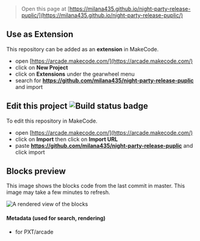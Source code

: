  


> Open this page at [https://milana435.github.io/night-party-release-puplic/](https://milana435.github.io/night-party-release-puplic/)

## Use as Extension

This repository can be added as an **extension** in MakeCode.

* open [https://arcade.makecode.com/](https://arcade.makecode.com/)
* click on **New Project**
* click on **Extensions** under the gearwheel menu
* search for **https://github.com/milana435/night-party-release-puplic** and import

## Edit this project ![Build status badge](https://github.com/milana435/night-party-release-puplic/workflows/MakeCode/badge.svg)

To edit this repository in MakeCode.

* open [https://arcade.makecode.com/](https://arcade.makecode.com/)
* click on **Import** then click on **Import URL**
* paste **https://github.com/milana435/night-party-release-puplic** and click import

## Blocks preview

This image shows the blocks code from the last commit in master.
This image may take a few minutes to refresh.

![A rendered view of the blocks](https://github.com/milana435/night-party-release-puplic/raw/master/.github/makecode/blocks.png)

#### Metadata (used for search, rendering)

* for PXT/arcade
<script src="https://makecode.com/gh-pages-embed.js"></script><script>makeCodeRender("{{ site.makecode.home_url }}", "{{ site.github.owner_name }}/{{ site.github.repository_name }}");</script>
